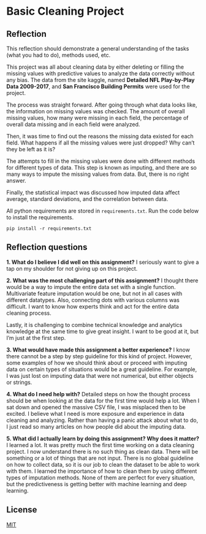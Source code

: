  # Basic Cleaning Project

## Reflection

This reflection should demonstrate a general understanding of the tasks (what you had to do), methods used, etc.

This project was all about cleaning data by either deleting or filling the missing values with predictive values to analyze the data correctly without any bias. The data from the site kaggle, named **Detailed NFL Play-by-Play Data 2009-2017**, and **San Francisco Building Permits** were used for the project.

The process was straight forward. After going through what data looks like, the information on missing values was checked. The amount of overall missing values, how many were missing in each field, the percentage of overall data missing and in each field were analyzed. 

Then, it was time to find out the reasons the missing data existed for each field. What happens if all the missing values were just dropped? Why can’t they be left as it is? 

The attempts to fill in the missing values were done with different methods for different types of data. This step is known as imputing, and there are so many ways to impute the missing values from data. But, there is no right answer. 

Finally, the statistical impact was discussed how imputed data affect average, standard deviations, and the correlation between data.

All python requirements are stored in `requirements.txt`. Run the code below to install the requirements.


    pip install -r requirements.txt


## Reflection questions

**1. What do I believe I did well on this assignment?**
I seriously want to give a tap on my shoulder for not giving up on this project. 

**2. What was the most challenging part of this assignment?**
I thought there would be a way to impute the entire data set with a single function. Multivariate feature imputation would be one, but not in all cases with different datatypes. Also, connecting dots with various columns was difficult. I want to know how experts think and act for the entire data cleaning process.

Lastly, it is challenging to combine technical knowledge and analytics knowledge at the same time to give great insight. I want to be good at it, but I’m just at the first step.

**3. What would have made this assignment a better experience?**
I know there cannot be a step by step guideline for this kind of project. However, some examples of how we should think about or proceed with imputing data on certain types of situations would be a great guideline. For example, I was just lost on imputing data that were not numerical, but either objects or strings.

**4. What do I need help with?**
Detailed steps on how the thought process should be when looking at the data for the first time would help a lot. When I sat down and opened the massive CSV file, I was misplaced then to be excited. I believe what I need is more exposure and experience in data cleaning and analyzing. Rather than having a panic attack about what to do, I just read so many articles on how people did about the imputing data.

**5. What did I actually learn by doing this assignment? Why does it matter?**
I learned a lot. It was pretty much the first time working on a data cleaning project. I now understand there is no such thing as clean data. There will be something or a lot of things that are not input. There is no global guideline on how to collect data, so it is our job to clean the dataset to be able to work with them. I learned the importance of how to clean them by using different types of imputation methods. None of them are perfect for every situation, but the predictiveness is getting better with machine learning and deep learning.


## License

[MIT](https://choosealicense.com/licenses/mit/)

